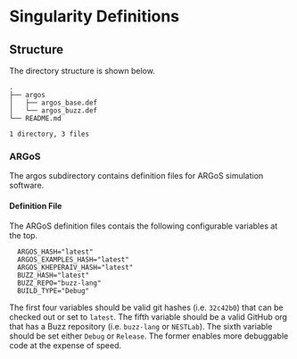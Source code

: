 # Singularity Definitions

## Structure
The directory structure is shown below.
```
.
├── argos
│   ├── argos_base.def
│   └── argos_buzz.def
└── README.md

1 directory, 3 files
```

### ARGoS
The argos subdirectory contains definition files for ARGoS simulation software.

#### Definition File
The ARGoS definition files contais the following configurable variables at the top.
```
  ARGOS_HASH="latest"
  ARGOS_EXAMPLES_HASH="latest"
  ARGOS_KHEPERAIV_HASH="latest"
  BUZZ_HASH="latest"
  BUZZ_REPO="buzz-lang"
  BUILD_TYPE="Debug"
```

The first four variables should be valid git hashes (i.e. `32c42b0`) that can be checked out or set to `latest`. The fifth variable should be a valid GitHub org that has a Buzz repository (i.e. `buzz-lang` or `NESTLab`). The sixth variable should be set either `Debug` or `Release`. The former enables more debuggable code at the expense of speed.